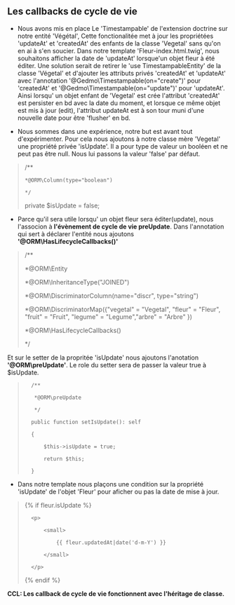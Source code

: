 ## Les callbacks de cycle de vie

- Nous avons mis en place Le 'Timestampable' de l'extension doctrine sur notre entité 'Végétal', Cette fonctionalitée met à jour les propriétées 'updateAt' et 'createdAt' des enfants de la classe 'Vegetal' sans qu'on en ai à s'en soucier. 
Dans notre template 'Fleur-index.html.twig', nous souhaitons afficher la date de 'updateAt' lorsque'un objet fleur à été éditer. 
Une solution serait de retirer le  'use TimestampableEntity' de la classe 'Végetal' et d'ajouter les attributs privés 'createdAt' et 'updateAt' avec l'annotation '@Gedmo\Timestampable(on="create")' pour 'createdAt' et '@Gedmo\Timestampable(on="update")' pour 'updateAt'. Ainsi lorsqu' un objet enfant de 'Vegetal' est crée l'attribut 'createdAt' est persister en bd avec la date du moment, et lorsque ce même objet est mis à jour (edit), l'attribut updateAt est à son tour muni d'une nouvelle date pour être 'flusher' en bd.

- Nous sommes dans une expérience, notre but est avant tout d'expérimenter. 
Pour cela nous ajoutons à notre classe mère 'Vegetal' une propriété privée 'isUpdate'. Il a pour type de valeur un booléen et ne peut pas être null.
Nous lui passons la valeur 'false' par défaut.

>    /**
>    
>     *@ORM\Column(type="boolean")
>   
>     */
>     
>    private $isUpdate = false;

- Parce qu'il sera utile lorsqu' un objet fleur sera éditer(update), nous l'associon à **l'évènement de cycle de vie preUpdate**. Dans l'annotation qui sert à déclarer l'entité nous ajoutons **'@ORM\HasLifecycleCallbacks()'**

>   /**
>   
>    *@ORM\Entity
>    
>    *@ORM\InheritanceType("JOINED")
>     
>    *@ORM\DiscriminatorColumn(name="discr", type="string")
>     
>    *@ORM\DiscriminatorMap({"vegetal" = "Vegetal", "fleur" = "Fleur", "fruit" = "Fruit", "legume" = "Legume","arbre" = "Arbre" })
>    
>    *@ORM\HasLifecycleCallbacks()
>     
>    */

Et sur le setter de la propritée 'isUpdate' nous ajoutons l'anotation **'@ORM\preUpdate'**. Le role du setter sera de passer la valeur true à $isUpdate.

>       /**
>       
>        *@ORM\preUpdate
>        
>        */
>        
>       public function setIsUpdate(): self
>       
>       {
>       
>           $this->isUpdate = true;
>           
>           return $this;
>           
>       }

- Dans notre template nous plaçons une condition sur la propriété 'isUpdate' de l'objet 'Fleur' pour aficher ou pas la date de mise à jour.
>   
>   {% if fleur.isUpdate %}
>   
>       <p>
>       
>           <small>
>           
>               {{ fleur.updatedAt|date('d-m-Y') }}
>                
>           </small>
>           
>       </p>
>       
>   {% endif %}
>  

**CCL: Les callback de cycle de vie fonctionnent avec l'héritage de classe.**



